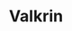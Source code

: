 ---
title: Valkrin
crosslinks:
- leagueoflegends
- LeagueOfMeta
- LivestreamFails
- LivestreamFail
---